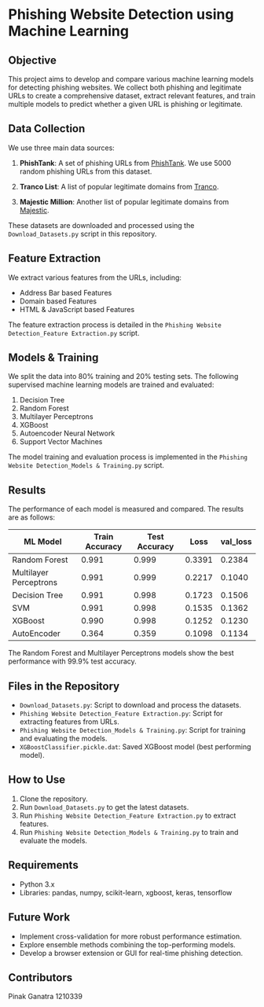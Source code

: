 # Phishing Website Detection using Machine Learning

## Objective
This project aims to develop and compare various machine learning models for detecting phishing websites. We collect both phishing and legitimate URLs to create a comprehensive dataset, extract relevant features, and train multiple models to predict whether a given URL is phishing or legitimate.

## Data Collection
We use three main data sources:

1. **PhishTank**: A set of phishing URLs from [PhishTank](http://data.phishtank.com/data/online-valid.csv.bz2). We use 5000 random phishing URLs from this dataset.

2. **Tranco List**: A list of popular legitimate domains from [Tranco](https://tranco-list.eu/top-1m.csv.zip).

3. **Majestic Million**: Another list of popular legitimate domains from [Majestic](https://downloads.majestic.com/majestic_million.csv).

These datasets are downloaded and processed using the `Download_Datasets.py` script in this repository.

## Feature Extraction
We extract various features from the URLs, including:
- Address Bar based Features
- Domain based Features
- HTML & JavaScript based Features

The feature extraction process is detailed in the `Phishing Website Detection_Feature Extraction.py` script.

## Models & Training
We split the data into 80% training and 20% testing sets. The following supervised machine learning models are trained and evaluated:

1. Decision Tree
2. Random Forest
3. Multilayer Perceptrons
4. XGBoost
5. Autoencoder Neural Network
6. Support Vector Machines

The model training and evaluation process is implemented in the `Phishing Website Detection_Models & Training.py` script.

## Results
The performance of each model is measured and compared. The results are as follows:

| ML Model                | Train Accuracy | Test Accuracy | Loss   | val_loss |
|-------------------------|----------------|---------------|--------|----------|
| Random Forest           | 0.991          | 0.999         | 0.3391 | 0.2384   |
| Multilayer Perceptrons  | 0.991          | 0.999         | 0.2217 | 0.1040   |
| Decision Tree           | 0.991          | 0.998         | 0.1723 | 0.1506   |
| SVM                     | 0.991          | 0.998         | 0.1535 | 0.1362   |
| XGBoost                 | 0.990          | 0.998         | 0.1252 | 0.1230   |
| AutoEncoder             | 0.364          | 0.359         | 0.1098 | 0.1134   |

The Random Forest and Multilayer Perceptrons models show the best performance with 99.9% test accuracy.

## Files in the Repository
- `Download_Datasets.py`: Script to download and process the datasets.
- `Phishing Website Detection_Feature Extraction.py`: Script for extracting features from URLs.
- `Phishing Website Detection_Models & Training.py`: Script for training and evaluating the models.
- `XGBoostClassifier.pickle.dat`: Saved XGBoost model (best performing model).

## How to Use
1. Clone the repository.
2. Run `Download_Datasets.py` to get the latest datasets.
3. Run `Phishing Website Detection_Feature Extraction.py` to extract features.
4. Run `Phishing Website Detection_Models & Training.py` to train and evaluate the models.

## Requirements
- Python 3.x
- Libraries: pandas, numpy, scikit-learn, xgboost, keras, tensorflow

## Future Work
- Implement cross-validation for more robust performance estimation.
- Explore ensemble methods combining the top-performing models.
- Develop a browser extension or GUI for real-time phishing detection.

## Contributors
Pinak Ganatra 1210339
